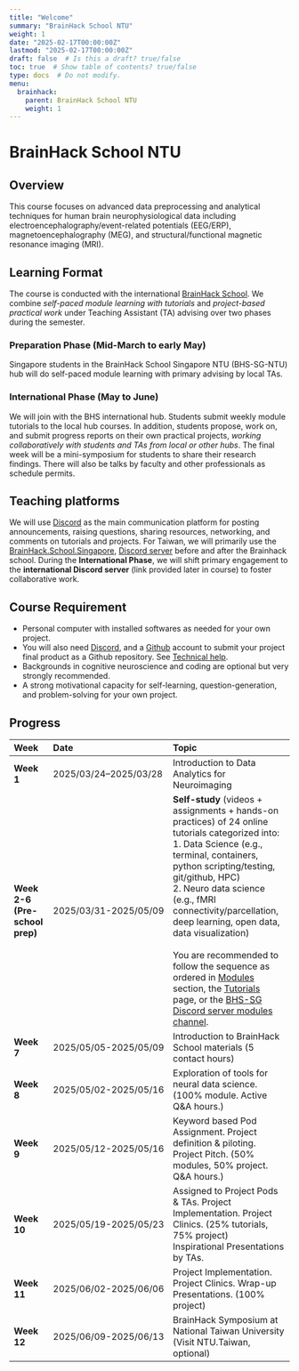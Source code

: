 ```yaml
---
title: "Welcome"
summary: "BrainHack School NTU"
weight: 1
date: "2025-02-17T00:00:00Z"
lastmod: "2025-02-17T00:00:00Z"
draft: false  # Is this a draft? true/false
toc: true  # Show table of contents? true/false
type: docs  # Do not modify.
menu:
  brainhack:
    parent: BrainHack School NTU
    weight: 1
---
```


# BrainHack School NTU
## Overview
This course focuses on advanced data preprocessing and analytical techniques for human brain neurophysiological data including electroencephalography/event-related potentials (EEG/ERP), magnetoencephalography (MEG), and structural/functional magnetic resonance imaging (MRI). 

## Learning Format
The course is conducted with the international [BrainHack School](https://school-brainhack.github.io/). We combine *self-paced module learning with tutorials* and *project-based practical work* under Teaching Assistant (TA) advising over two phases during the semester.

### Preparation Phase (Mid-March to early May)
Singapore students in the BrainHack School Singapore NTU (BHS-SG-NTU) hub will do self-paced module learning with primary advising by local TAs.

### International Phase (May to June)
We will join with the BHS international hub. Students submit weekly module tutorials to the local hub courses. In addition, students propose, work on, and submit progress reports on their own practical projects, *working collaboratively with students and TAs from local or other hubs*. The final week will be a mini-symposium for students to share their research findings. There will also be talks by faculty and other professionals as schedule permits.

## Teaching platforms
We will use [Discord](https://discord.com/) as the main communication platform for posting announcements, raising questions, sharing resources, networking, and comments on tutorials and projects. For Taiwan, we will primarily use the [BrainHack.School.Singapore](https://discord.gg/bEaZwawa), [Discord server](https://discord.gg/GaDpYkqNzJ) before and after the Brainhack school. During the **International Phase**, we will shift primary engagement to the **international Discord server** (link provided later in course) to foster collaborative work.

## Course Requirement
* Personal computer with installed softwares as needed for your own project.
* You will also need [Discord](https://discord.com/), and a [Github](https://github.com/) account to submit your project final product as a Github repository. See [Technical help](https://www.clinicalbrain.org/brainhack/technicalhelp/).
* Backgrounds in cognitive neuroscience and coding are optional but very strongly recommended. 
* A strong motivational capacity for self-learning, question-generation, and problem-solving for your own project.

## Progress

| Week                              | Date                                             | Topic                                                                                                                                                                                                                                                                                                   |
|:----------------------------------|:-------------------------------------------------|:--------------------------------------------------------------------------------------------------------------------------------------------------------------------------------------------------------------------------------------------------------------------------------------------------------|
| **Week 1**                        | <nobr>2025/03/24–2025/03/28</nobr>               | Introduction to Data Analytics for Neuroimaging                                                                                                                                                                                                                                                         |
| **Week 2-6 (Pre-school prep)**    | <nobr>2025/03/31-2025/05/09</nobr>               | **Self-study** (videos + assignments + hands-on practices) of 24 online tutorials categorized into:  <br>1. Data Science (e.g., terminal, containers, python scripting/testing, git/github, HPC)  <br>2. Neuro data science (e.g., fMRI connectivity/parcellation, deep learning, open data, data visualization)  <br><br>You are recommended to follow the sequence as ordered in [Modules](https://www.clinicalbrain.org/brainhack/modules/) section, the [Tutorials](https://www.clinicalbrain.org/brainhack/tutorials/) page, or the [BHS-SG Discord server modules channel](https://discord.com/channels/1338385565804134430/1338399220729643018). |
| **Week 7**                        | <nobr>2025/05/05-2025/05/09</nobr>               | Introduction to BrainHack School materials (5 contact hours)                                                                                                                                                                                                                                            |
| **Week 8**                        | <nobr>2025/05/02-2025/05/16</nobr>               | Exploration of tools for neural data science. (100% module. Active Q&A hours.)                                                                                                                                                                                                                          |
| **Week 9**                        | <nobr>2025/05/12-2025/05/16</nobr>               | Keyword based Pod Assignment. Project definition & piloting. Project Pitch. (50% modules, 50% project. Q&A hours.)                                                                                                                                                                                      |
| **Week 10**                       | <nobr>2025/05/19-2025/05/23</nobr>               | Assigned to Project Pods & TAs. Project Implementation. Project Clinics. (25% tutorials, 75% project) <br>Inspirational Presentations by TAs.                                                                                                                                                           |
| **Week 11**                       | <nobr>2025/06/02-2025/06/06</nobr>               | Project Implementation. Project Clinics. Wrap-up Presentations. (100% project)                                                                                                                                                                                                                          |
| **Week 12**                       | <nobr>2025/06/09-2025/06/13</nobr>               | BrainHack Symposium at National Taiwan University (Visit NTU.Taiwan, optional)                                                                                                                                                                                                                          |

